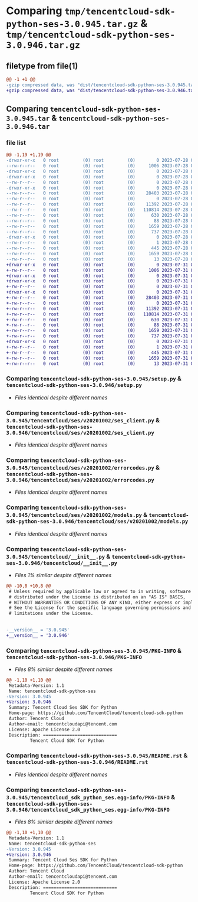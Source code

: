 # Comparing `tmp/tencentcloud-sdk-python-ses-3.0.945.tar.gz` & `tmp/tencentcloud-sdk-python-ses-3.0.946.tar.gz`

## filetype from file(1)

```diff
@@ -1 +1 @@
-gzip compressed data, was "dist/tencentcloud-sdk-python-ses-3.0.945.tar", last modified: Fri Jul 28 00:34:10 2023, max compression
+gzip compressed data, was "dist/tencentcloud-sdk-python-ses-3.0.946.tar", last modified: Mon Jul 31 00:34:28 2023, max compression
```

## Comparing `tencentcloud-sdk-python-ses-3.0.945.tar` & `tencentcloud-sdk-python-ses-3.0.946.tar`

### file list

```diff
@@ -1,19 +1,19 @@
-drwxr-xr-x   0 root         (0) root         (0)        0 2023-07-28 00:34:10.000000 tencentcloud-sdk-python-ses-3.0.945/
--rw-r--r--   0 root         (0) root         (0)     1006 2023-07-28 00:34:10.000000 tencentcloud-sdk-python-ses-3.0.945/setup.py
-drwxr-xr-x   0 root         (0) root         (0)        0 2023-07-28 00:34:10.000000 tencentcloud-sdk-python-ses-3.0.945/tencentcloud/
-drwxr-xr-x   0 root         (0) root         (0)        0 2023-07-28 00:34:10.000000 tencentcloud-sdk-python-ses-3.0.945/tencentcloud/ses/
--rw-r--r--   0 root         (0) root         (0)        0 2023-07-28 00:34:10.000000 tencentcloud-sdk-python-ses-3.0.945/tencentcloud/ses/__init__.py
-drwxr-xr-x   0 root         (0) root         (0)        0 2023-07-28 00:34:10.000000 tencentcloud-sdk-python-ses-3.0.945/tencentcloud/ses/v20201002/
--rw-r--r--   0 root         (0) root         (0)    28403 2023-07-28 00:34:10.000000 tencentcloud-sdk-python-ses-3.0.945/tencentcloud/ses/v20201002/ses_client.py
--rw-r--r--   0 root         (0) root         (0)        0 2023-07-28 00:34:10.000000 tencentcloud-sdk-python-ses-3.0.945/tencentcloud/ses/v20201002/__init__.py
--rw-r--r--   0 root         (0) root         (0)    11392 2023-07-28 00:34:10.000000 tencentcloud-sdk-python-ses-3.0.945/tencentcloud/ses/v20201002/errorcodes.py
--rw-r--r--   0 root         (0) root         (0)   110814 2023-07-28 00:34:10.000000 tencentcloud-sdk-python-ses-3.0.945/tencentcloud/ses/v20201002/models.py
--rw-r--r--   0 root         (0) root         (0)      630 2023-07-28 00:34:10.000000 tencentcloud-sdk-python-ses-3.0.945/tencentcloud/__init__.py
--rw-r--r--   0 root         (0) root         (0)       88 2023-07-28 00:34:10.000000 tencentcloud-sdk-python-ses-3.0.945/setup.cfg
--rw-r--r--   0 root         (0) root         (0)     1659 2023-07-28 00:34:10.000000 tencentcloud-sdk-python-ses-3.0.945/PKG-INFO
--rw-r--r--   0 root         (0) root         (0)      737 2023-07-28 00:34:10.000000 tencentcloud-sdk-python-ses-3.0.945/README.rst
-drwxr-xr-x   0 root         (0) root         (0)        0 2023-07-28 00:34:10.000000 tencentcloud-sdk-python-ses-3.0.945/tencentcloud_sdk_python_ses.egg-info/
--rw-r--r--   0 root         (0) root         (0)        1 2023-07-28 00:34:10.000000 tencentcloud-sdk-python-ses-3.0.945/tencentcloud_sdk_python_ses.egg-info/dependency_links.txt
--rw-r--r--   0 root         (0) root         (0)      445 2023-07-28 00:34:10.000000 tencentcloud-sdk-python-ses-3.0.945/tencentcloud_sdk_python_ses.egg-info/SOURCES.txt
--rw-r--r--   0 root         (0) root         (0)     1659 2023-07-28 00:34:10.000000 tencentcloud-sdk-python-ses-3.0.945/tencentcloud_sdk_python_ses.egg-info/PKG-INFO
--rw-r--r--   0 root         (0) root         (0)       13 2023-07-28 00:34:10.000000 tencentcloud-sdk-python-ses-3.0.945/tencentcloud_sdk_python_ses.egg-info/top_level.txt
+drwxr-xr-x   0 root         (0) root         (0)        0 2023-07-31 00:34:28.000000 tencentcloud-sdk-python-ses-3.0.946/
+-rw-r--r--   0 root         (0) root         (0)     1006 2023-07-31 00:34:28.000000 tencentcloud-sdk-python-ses-3.0.946/setup.py
+drwxr-xr-x   0 root         (0) root         (0)        0 2023-07-31 00:34:28.000000 tencentcloud-sdk-python-ses-3.0.946/tencentcloud/
+drwxr-xr-x   0 root         (0) root         (0)        0 2023-07-31 00:34:28.000000 tencentcloud-sdk-python-ses-3.0.946/tencentcloud/ses/
+-rw-r--r--   0 root         (0) root         (0)        0 2023-07-31 00:34:28.000000 tencentcloud-sdk-python-ses-3.0.946/tencentcloud/ses/__init__.py
+drwxr-xr-x   0 root         (0) root         (0)        0 2023-07-31 00:34:28.000000 tencentcloud-sdk-python-ses-3.0.946/tencentcloud/ses/v20201002/
+-rw-r--r--   0 root         (0) root         (0)    28403 2023-07-31 00:34:28.000000 tencentcloud-sdk-python-ses-3.0.946/tencentcloud/ses/v20201002/ses_client.py
+-rw-r--r--   0 root         (0) root         (0)        0 2023-07-31 00:34:28.000000 tencentcloud-sdk-python-ses-3.0.946/tencentcloud/ses/v20201002/__init__.py
+-rw-r--r--   0 root         (0) root         (0)    11392 2023-07-31 00:34:28.000000 tencentcloud-sdk-python-ses-3.0.946/tencentcloud/ses/v20201002/errorcodes.py
+-rw-r--r--   0 root         (0) root         (0)   110814 2023-07-31 00:34:28.000000 tencentcloud-sdk-python-ses-3.0.946/tencentcloud/ses/v20201002/models.py
+-rw-r--r--   0 root         (0) root         (0)      630 2023-07-31 00:34:28.000000 tencentcloud-sdk-python-ses-3.0.946/tencentcloud/__init__.py
+-rw-r--r--   0 root         (0) root         (0)       88 2023-07-31 00:34:28.000000 tencentcloud-sdk-python-ses-3.0.946/setup.cfg
+-rw-r--r--   0 root         (0) root         (0)     1659 2023-07-31 00:34:28.000000 tencentcloud-sdk-python-ses-3.0.946/PKG-INFO
+-rw-r--r--   0 root         (0) root         (0)      737 2023-07-31 00:34:28.000000 tencentcloud-sdk-python-ses-3.0.946/README.rst
+drwxr-xr-x   0 root         (0) root         (0)        0 2023-07-31 00:34:28.000000 tencentcloud-sdk-python-ses-3.0.946/tencentcloud_sdk_python_ses.egg-info/
+-rw-r--r--   0 root         (0) root         (0)        1 2023-07-31 00:34:28.000000 tencentcloud-sdk-python-ses-3.0.946/tencentcloud_sdk_python_ses.egg-info/dependency_links.txt
+-rw-r--r--   0 root         (0) root         (0)      445 2023-07-31 00:34:28.000000 tencentcloud-sdk-python-ses-3.0.946/tencentcloud_sdk_python_ses.egg-info/SOURCES.txt
+-rw-r--r--   0 root         (0) root         (0)     1659 2023-07-31 00:34:28.000000 tencentcloud-sdk-python-ses-3.0.946/tencentcloud_sdk_python_ses.egg-info/PKG-INFO
+-rw-r--r--   0 root         (0) root         (0)       13 2023-07-31 00:34:28.000000 tencentcloud-sdk-python-ses-3.0.946/tencentcloud_sdk_python_ses.egg-info/top_level.txt
```

### Comparing `tencentcloud-sdk-python-ses-3.0.945/setup.py` & `tencentcloud-sdk-python-ses-3.0.946/setup.py`

 * *Files identical despite different names*

### Comparing `tencentcloud-sdk-python-ses-3.0.945/tencentcloud/ses/v20201002/ses_client.py` & `tencentcloud-sdk-python-ses-3.0.946/tencentcloud/ses/v20201002/ses_client.py`

 * *Files identical despite different names*

### Comparing `tencentcloud-sdk-python-ses-3.0.945/tencentcloud/ses/v20201002/errorcodes.py` & `tencentcloud-sdk-python-ses-3.0.946/tencentcloud/ses/v20201002/errorcodes.py`

 * *Files identical despite different names*

### Comparing `tencentcloud-sdk-python-ses-3.0.945/tencentcloud/ses/v20201002/models.py` & `tencentcloud-sdk-python-ses-3.0.946/tencentcloud/ses/v20201002/models.py`

 * *Files identical despite different names*

### Comparing `tencentcloud-sdk-python-ses-3.0.945/tencentcloud/__init__.py` & `tencentcloud-sdk-python-ses-3.0.946/tencentcloud/__init__.py`

 * *Files 1% similar despite different names*

```diff
@@ -10,8 +10,8 @@
 # Unless required by applicable law or agreed to in writing, software
 # distributed under the License is distributed on an "AS IS" BASIS,
 # WITHOUT WARRANTIES OR CONDITIONS OF ANY KIND, either express or implied.
 # See the License for the specific language governing permissions and
 # limitations under the License.
 
 
-__version__ = '3.0.945'
+__version__ = '3.0.946'
```

### Comparing `tencentcloud-sdk-python-ses-3.0.945/PKG-INFO` & `tencentcloud-sdk-python-ses-3.0.946/PKG-INFO`

 * *Files 8% similar despite different names*

```diff
@@ -1,10 +1,10 @@
 Metadata-Version: 1.1
 Name: tencentcloud-sdk-python-ses
-Version: 3.0.945
+Version: 3.0.946
 Summary: Tencent Cloud Ses SDK for Python
 Home-page: https://github.com/TencentCloud/tencentcloud-sdk-python
 Author: Tencent Cloud
 Author-email: tencentcloudapi@tencent.com
 License: Apache License 2.0
 Description: ============================
         Tencent Cloud SDK for Python
```

### Comparing `tencentcloud-sdk-python-ses-3.0.945/README.rst` & `tencentcloud-sdk-python-ses-3.0.946/README.rst`

 * *Files identical despite different names*

### Comparing `tencentcloud-sdk-python-ses-3.0.945/tencentcloud_sdk_python_ses.egg-info/PKG-INFO` & `tencentcloud-sdk-python-ses-3.0.946/tencentcloud_sdk_python_ses.egg-info/PKG-INFO`

 * *Files 8% similar despite different names*

```diff
@@ -1,10 +1,10 @@
 Metadata-Version: 1.1
 Name: tencentcloud-sdk-python-ses
-Version: 3.0.945
+Version: 3.0.946
 Summary: Tencent Cloud Ses SDK for Python
 Home-page: https://github.com/TencentCloud/tencentcloud-sdk-python
 Author: Tencent Cloud
 Author-email: tencentcloudapi@tencent.com
 License: Apache License 2.0
 Description: ============================
         Tencent Cloud SDK for Python
```

